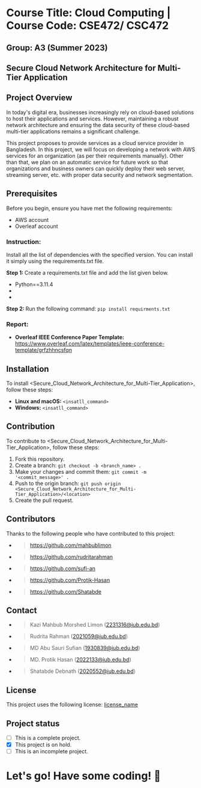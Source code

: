 # Course Title: Cloud Computing | Course Code: CSE472/ CSC472 
## Group: A3 (Summer 2023)
## Secure Cloud Network Architecture for Multi-Tier Application <br/>

## Project Overview

In today's digital era, businesses increasingly rely on cloud-based solutions to host their applications and services. However, maintaining a robust network architecture and ensuring the data security of these cloud-based multi-tier applications remains a significant challenge. 

This project proposes to provide services as a cloud service provider in Bangladesh. In this project, we will focus on developing a network with AWS services for an organization (as per their requirements manually). Other than that, we plan on an automatic service for future work so that organizations and business owners can quickly deploy their web server, streaming server, etc. with proper data security and network segmentation.

## Prerequisites
Before you begin, ensure you have met the following requirements:
- AWS account
- Overleaf account

### Instruction:
Install all the list of dependencies with the specified version. You can install it simply using the requirements.txt file.

<b> Step 1: </b> Create a requirements.txt file and add the list given below.<br/>
- Python==3.11.4
- 
- 
<b> Step 2: </b> Run the following command: `pip install requirments.txt`
### Report:
- <b> Overleaf IEEE Conference Paper Template: </b> https://www.overleaf.com/latex/templates/ieee-conference-template/grfzhhncsfqn

## Installation
To install <Secure_Cloud_Network_Architecture_for_Multi-Tier_Application>, follow these steps:
* __Linux and macOS:__
`<insatll_command>`
* __Windows:__
`<insatll_command>`

## Contribution
To contribute to <Secure_Cloud_Network_Architecture_for_Multi-Tier_Application>, follow these steps:
1. Fork this repository.
2. Create a branch: `git checkout -b <branch_name> .`
3. Make your changes and commit them: `git commit -m '<commit_message>' .`
4. Push to the origin branch: `git push origin <Secure_Cloud_Network_Architecture_for_Multi-Tier_Application>/<location>`
5. Create the pull request.

## Contributors
Thanks to the following people who have contributed to this project: 
* > https://github.com/mahbublimon
* > https://github.com/rudritarahman
* > https://github.com/sufi-an
* > https://github.com/Protik-Hasan
* > https://github.com/Shatabde

## Contact 
* > Kazi Mahbub Morshed Limon (2231316@iub.edu.bd)
* > Rudrita Rahman (2021059@iub.edu.bd)
* > MD Abu Sauri Sufian (1930839@iub.edu.bd)
* > MD. Protik Hasan (2022133@iub.edu.bd)
* > Shatabde Debnath (2020552@iub.edu.bd)

## License
This project uses the following license:
[license_name](license_URL)

## Project status
- [ ] This is a complete project.
- [x] This project is on hold.
- [ ] This is an incomplete project.

# Let's go! Have some coding! 🙂
